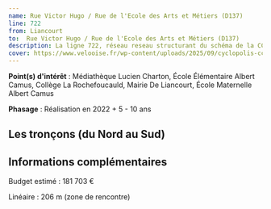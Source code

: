 ```yaml
---
name: Rue Victor Hugo / Rue de l'Ecole des Arts et Métiers (D137)
line: 722
from: Liancourt
to:  Rue Victor Hugo / Rue de l'Ecole des Arts et Métiers (D137) 
description: La ligne 722, réseau reseau structurant du schéma de la CCLVD (tronçon 122) concerne Liancourt - Rue Victor Hugo / Rue de l'Ecole des Arts et Métiers (D137)
cover: https://www.velooise.fr/wp-content/uploads/2025/09/cyclopolis-cclvd-122.jpg
---
```


**Point(s) d'intérêt** : Médiathèque Lucien Charton, École Élémentaire Albert Camus, Collège La Rochefoucauld, Mairie De Liancourt, École Maternelle Albert Camus

**Phasage** : Réalisation en 2022 + 5 - 10 ans

## Les tronçons (du Nord au Sud)

## Informations complémentaires

Budget estimé :  181 703 € 

Linéaire : 206 m (zone de rencontre)

